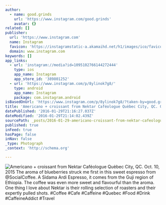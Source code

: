 ```yaml
---
author:
  - name: good.grinds
    url: 'https://www.instagram.com/good.grinds'
    avatar: {}
related: []
publisher:
  url: 'https://www.instagram.com'
  name: Instagram
  favicon: 'https://instagramstatic-a.akamaihd.net/h1/images/ico/favicon.ico/7cdab0872b15.ico'
  domain: www.instagram.com
keywords: []
app_links:
  - url: 'instagram://media?id=1095102766144272444'
    type: ios
    app_name: Instagram
    app_store_id: '389801252'
  - url: 'https://www.instagram.com/p/8ylinok7g8/'
    type: android
    app_name: Instagram
    package: com.instagram.android
isBasedOnUrl: 'https://www.instagram.com/p/8ylinok7g8/?taken-by=good.grinds'
title: 'Americano + croissant from Nektar Caféologue Quèbec City, QC. Oct. 10, 2015 The aroma of blueberries struck me first in this sweet espresso from @SocialCoffee. A Sidama Ardi Espresso, it comes from the Guji region of Ethiopia. The coffee was even more sweet and flavourful than the aroma. One thing I love about Nektar is their rolling selection of roasters and their expertly pulled shots. #Coffee #Cafe #Caffeine #Quebec #Food #Drink #CaffeineAddict #Travel'
datePublished: '2016-01-29T21:16:27.037Z'
dateModified: '2016-01-29T21:14:02.439Z'
sourcePath: _posts/2016-01-29-americano-croissant-from-nektar-cafeologue-quebec-city-qc.md
published: true
inFeed: true
hasPage: false
inNav: false
_type: Photograph
_context: 'http://schema.org'

---
```

![Americano &plus; croissant from Nektar Caféologue Quèbec City&comma; QC&period; Oct&period; 10&comma; 2015 The aroma of blueberries struck me first in this sweet espresso from &commat;SocialCoffee&period; A Sidama Ardi Espresso&comma; it comes from the Guji region of Ethiopia&period; The coffee was even more sweet and flavourful than the aroma&period; One thing I love about Nektar is their rolling selection of roasters and their expertly pulled shots&period; &num;Coffee &num;Cafe &num;Caffeine &num;Quebec &num;Food &num;Drink &num;CaffeineAddict &num;Travel](https://scontent.cdninstagram.com/t51.2885-15/s640x640/sh0.08/e35/10723721_443187412553269_1502438917_n.jpg)